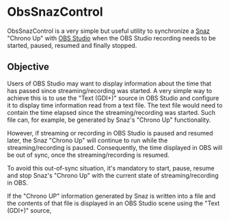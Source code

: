 # ObsSnazControl

ObsSnazControl is a very simple but useful utility to synchronize a [Snaz](https://github.com/JimmyAppelt/Snaz) "Chrono Up" with [OBS Studio](https://obsproject.com) when the OBS Studio recording needs to be started, paused, resumed and finally stopped.

## Objective
Users of OBS Studio may want to display information about the time that has passed since streaming/recording was started. A very simple way to achieve this is to use the "Text (GDI+)" source in OBS Studio and configure it to display time information read from a text file. The text file would need to contain the time elapsed since the streaming/recording was started. Such file can, for example, be generated by Snaz's "Chrono Up" functionality.

However, if streaming or recording  in OBS Studio is paused and resumed later, the Snaz "Chrono Up" will continue to run while the streaming/recording is paused. Consequently, the time displayed in OBS will be out of sync, once the streaming/recording is resumed.

To avoid this out-of-sync situation, it's mandatory to start, pause, resume and stop Snaz's "Chrono Up" with the current state of streaming/recording in OBS.

If the "Chrono UP" information generated by Snaz is written into a file and the contents of that file is displayed in an OBS Studio scene using the "Text (GDI+)" source, 
